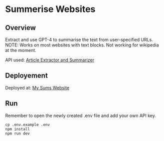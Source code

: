 # Summerise Websites

## Overview

Extract and use GPT-4 to summarise the text from user-specified URLs.
NOTE: Works on most websites with text blocks. Not working for wikipedia at the moment.

API used: [Article Extractor and Summarizer](https://rapidapi.com/restyler/api/article-extractor-and-summarizer)

## Deployement

Deployed at: [My Sums Website](https://deft-kashata-7fb492.netlify.app/)

## Run

Remember to open the newly created .env file and add your own API key.

```
cp .env.example .env
npm install
npm run dev
```
